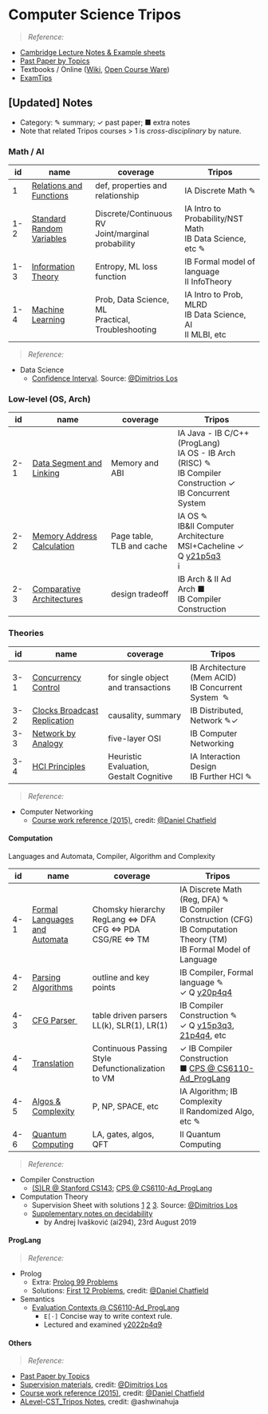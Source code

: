 # Computer Science Tripos

> *Reference:*

- [Cambridge Lecture Notes &amp; Example sheets](https://www.cst.cam.ac.uk/teaching)
- [Past Paper by Topics](./Past_Paper.html)
- Textbooks / Online ([Wiki](https://www.wikipedia.org/), [Open Course Ware](https://ocw.mit.edu/))
- [ExamTips](./Note/Tips.pdf)

<!--  [Supervision Reference](./Supervision_Reference.html) -->

## [Updated] Notes

- Category: ✎ summary; ✓ past paper; ■ extra notes
- Note that related Tripos courses > 1 is *cross-disciplinary* by nature.

### Math / AI

| id  | name                                                                          | coverage                                               | Tripos                                                            |
| --- | ----------------------------------------------------------------------------- | ------------------------------------------------------ | ----------------------------------------------------------------- |
| 1   | [Relations and Functions](./Note/Relation_Function.pdf)                          | def, properties and<br />relationship                  | IA Discrete Math ✎                                              |
| 1-2 | [Standard Random Variables](./Note/Standard%20Random%20Variables.pdf)            | Discrete/Continuous RV<br />Joint/marginal probability | IA Intro to Probability/NST Math<br />IB Data Science, etc ✎    |
| 1-3 | [Information Theory](./Note/InformationTheory.pdf)                               | Entropy, ML loss function                              | IB Formal model of language<br /> II InfoTheory                   |
| 1-4 | [Machine Learning](https://peterhuistyping.github.io/Machine_Learning_Guidance/) | Prob, Data Science, ML<br />Practical, Troubleshooting | IA Intro to Prob, MLRD<br />IB Data Science, AI<br />II MLBI, etc |

> *Reference:*

- Data Science
  - [Confidence Interval](./Ref/IBDataSci/Confidence%20intervals.pdf). Source: [@Dimitrios Los](https://dimitrioslos.com/supervisions/)

### Low-level (OS, Arch)

| id  | name                                                               | coverage                  | Tripos                                                                                                                                                 |
| --- | ------------------------------------------------------------------ | ------------------------- | ------------------------------------------------------------------------------------------------------------------------------------------------------ |
| 2-1 | [Data Segment and Linking](./Note/Data%20Segment%20and%20Linking.pdf) | Memory and ABI            | IA Java - IB C/C++ (ProgLang)<br />IA OS - IB Arch (RISC) ✎<br />IB Compiler Construction ✓<br />IB Concurrent System                              |
| 2-2 | [Memory Address Calculation](./Note/Memory%20Calculation.pdf)         | Page table, TLB and cache | IA OS ✎<br />IB&II Computer Architecture<br />MSI+Cacheline ✓ Q [y21p5q3](https://www.cl.cam.ac.uk/teaching/exams/pastpapers/y2021p5q3.pdf) <br />i |
| 2-3 | [Comparative Architectures](./Note/Comparative%20Architectures.pdf)   | design tradeoff           | IB Arch & II Ad Arch ■<br />IB Compiler Construction                                                                                                 |

### Theories

| id  | name                                                                     | coverage                                       | Tripos                                                    |
| --- | ------------------------------------------------------------------------ | ---------------------------------------------- | --------------------------------------------------------- |
| 3-1 | [Concurrency Control](./Note/Concurrency%20Control.pdf)                     | for single object<br /> and transactions       | IB Architecture (Mem ACID)<br />IB Concurrent System  ✎ |
| 3-2 | [Clocks Broadcast Replication](./Note/Clocks%20Broadcast%20Replication.pdf) | causality, summary                            | IB Distributed, Network ✎✓                             |
| 3-3 | [Network by Analogy](./Note/Network%20by%20Analogy.pdf)                     | five-layer OSI                                | IB Computer Networking                                    |
| 3-4 | [HCI Principles](./Note/HCI.pdf)                                            | Heuristic Evaluation,<br />  Gestalt Cognitive | IA Interaction Design<br />IB Further HCI ✎             |

> *Reference:*

- Computer Networking
  - [Course work reference (2015)](https://github.com/danielchatfield/cst1b-computer-networking), credit: [@Daniel Chatfield](https://github.com/danielchatfield/)

#### Computation

Languages and Automata, Compiler, Algorithm and Complexity

| id  | name                                                              | coverage                                                                 | Tripos                                                                                                                                                                                        |
| --- | ----------------------------------------------------------------- | ------------------------------------------------------------------------ | --------------------------------------------------------------------------------------------------------------------------------------------------------------------------------------------- |
| 4-1 | [Formal Languages <br />and Automata](./Note/Formal%20Languages.pdf) | Chomsky hierarchy<br />RegLang ⇔ DFA<br />CFG ⇔ PDA<br />CSG/RE ⇔ TM | IA Discrete Math (Reg, DFA) ✎<br />IB Compiler Construction (CFG)<br />IB Computation Theory (TM)<br />IB Formal Model of Language                                                          |
| 4-2 | [Parsing Algorithms](./Note/Parsing%20outline.pdf)                   | outline and key points                                                   | IB Compiler, Formal language ✎<br />   ✓ Q [y20p4q4](https://www.cl.cam.ac.uk/teaching/exams/pastpapers/y2020p4q4.pdf)                                                                       |
| 4-3 | [CFG Parser ](./Note/Parsing.pdf)                                   | table driven parsers<br />LL(k), SLR(1), LR(1)                           | IB Compiler Construction ✎<br />✓ Q [y15p3q3](https://www.cl.cam.ac.uk/teaching/exams/pastpapers/y2015p3q3.pdf), [21p4q4](https://www.cl.cam.ac.uk/teaching/exams/pastpapers/y2021p4q4.pdf), etc |
| 4-4 | [Translation](./Note/Translation.pdf)                                | Continuous Passing Style<br />Defunctionalization to VM                  | ✓ IB Compiler Construction<br />■ [CPS @ CS6110-Ad_ProgLang](./Ref/IBCompiler/CPS.pdf)                                                                                                         |
| 4-5 | [Algos &amp; Complexity](./Note/Lists%20of%20Algorithms.pdf)         | P, NP, SPACE, etc                                                        | IA Algorithm; IB Complexity<br />II Randomized Algo, etc ✎                                                                                                                                 |
| 4-6 | [Quantum Computing](./Note/quantumComputing.pdf)                     | LA, gates, algos, QFT                                                    | II Quantum Computing                                                                                                                                                                          |

> *Reference:*

- Compiler Construction
  - [(S)LR @ Stanford CS143](./Ref/IBCompiler/LR%20and%20SLR%20Parsing.pdf); [CPS @ CS6110-Ad_ProgLang](./Ref/IBCompiler/CPS.pdf)
- Computation Theory
  - Supervision Sheet with solutions [1](./Ref/IBCompTheory/exer_sols_1.pdf) [2](./Ref/IBCompTheory/exer_sols_2.pdf) [3](./Ref/IBCompTheory/exer_sols_3.pdf). Source: [@Dimitrios Los](https://dimitrioslos.com/supervisions/)
  - [Supplementary notes on decidability](./Ref/IBCompTheory/Notes-Decidability.pdf)
    - by Andrej Ivašković (ai294), 23rd August 2019

#### ProgLang

> *Reference:*

- Prolog
  - Extra: [Prolog 99 Problems](./Ref/IBProlog/P-99_Ninety-Nine%20Prolog%20Problems.pdf)
  - Solutions: [First 12 Problems](https://github.com/danielchatfield/prolog-99-problems), credit: [@Daniel Chatfield](https://github.com/danielchatfield/)
- Semantics
  - [Evaluation Contexts @ CS6110-Ad_ProgLang](./Ref/IBSemantics/Evaluation%20Contexts.pdf)
    - `E[·]` Concise way to write context rule.
    - Lectured and examined [y2022p4q9](https://www.cl.cam.ac.uk/teaching/exams/pastpapers/y2022p4q9.pdf)

#### Others

> *Reference:*

- [Past Paper by Topics](./Past_Paper.html)
- [Supervision materials](https://dimitrioslos.com/supervisions/), credit: [@Dimitrios Los](https://dimitrioslos.com/academic.html)
- [Course work reference (2015)](https://github.com/danielchatfield/), credit: [@Daniel Chatfield](https://github.com/danielchatfield/)
- [ALevel-CST_Tripos Notes](https://github.com/ashwinahuja/Cambridge-Computer-Science-Tripos-Notes), credit: @ashwinahuja
